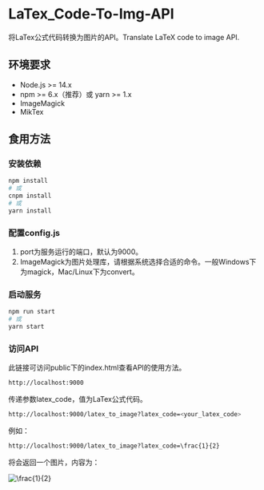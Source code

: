 # LaTex_Code-To-Img-API

 将LaTex公式代码转换为图片的API。Translate LaTeX code to image API.

## 环境要求

- Node.js >= 14.x
- npm >= 6.x（推荐）或 yarn >= 1.x
- ImageMagick
- MikTex

## 食用方法

### 安装依赖

```bash
npm install
# 或
cnpm install
# 或
yarn install
```

### 配置config.js

1. port为服务运行的端口，默认为9000。
2. ImageMagick为图片处理库，请根据系统选择合适的命令。一般Windows下为magick，Mac/Linux下为convert。

### 启动服务

```bash
npm run start
# 或
yarn start
```

### 访问API

此链接可访问public下的index.html查看API的使用方法。

```bash
http://localhost:9000
```

传递参数latex_code，值为LaTex公式代码。

```bash
http://localhost:9000/latex_to_image?latex_code=<your_latex_code>
```

例如：

```bash
http://localhost:9000/latex_to_image?latex_code=\frac{1}{2}
```

将会返回一个图片，内容为：

![\frac{1}{2}](https://latex.codecogs.com/png.latex?\frac{1}{2})
